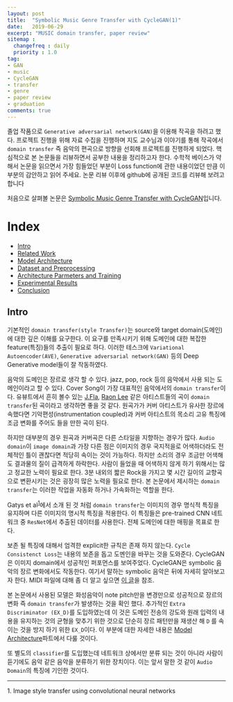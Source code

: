 ```yaml
---
layout: post
title:  "Symbolic Music Genre Transfer with CycleGAN(1)"
date:   2019-06-29
excerpt: "MUSIC domain transfer, paper review"
sitemap :
  changefreq : daily
  priority : 1.0
tag:
- GAN
- music
- CycleGAN
- transfer
- genre
- paper review
- graduation
comments: true
---
```


졸업 작품으로 `Generative adversarial network(GAN)`을 이용해 작곡을 하려고 했다. 프로젝트 진행을 위해 자료 수집을 진행하며 지도 교수님과 이야기를 통해 작곡에서 `domain transfer` 즉 음악의 편곡으로 방향을 선회해 프로젝트를 진행하게 되었다. 핵심적으로 본 논문들을 리뷰하면서 공부한 내용을 정리하고자 한다. 수학적 베이스가 약해서 논문을 읽으면서 가장 힘들었던 부분이 Loss function에 관한 내용이었던 만큼 이 부분의 감안하고 읽어 주세요. 논문 리뷰 이후에 github에 공개된 코드를 리뷰해 보려고 합니다

처음으로 살펴볼 논문은 <a href='https://arxiv.org/abs/1809.07575'>Symbolic Music Genre Transfer with CycleGAN</a>입니다.

# Index
- <a href='https://sihan-son.github.io/CycleGAN-music-intro'>Intro</a>
- <a href='https://sihan-son.github.io/CycleGAN-music-related'>Related Work</a>
- <a href=''>Model Architecture</a>
- <a href='https://sihan-son.github.io/CycleGAN-music-pre'>Dataset and Preprocessing</a>
- <a href=''>Architecture Parmeters and Training</a>
- <a href=''>Experimental Results</a>
- <a href=''>Conclusion</a>

## Intro 

기본적인 `domain transfer(style Transfer)`는 source와 target domain(도메인)에 대한 깊은 이해를 요구한다.  이 요구를 만족시키기 위해 도메인에 대한 복잡한 feature(특징)들의 추출이 필요로 하다. 이러한 테스크에 `Variational Autoencoder(AVE)`, `Generative adversarial network(GAN)` 등의 Deep Generative model들이 잘 작동하였다.  

음악의 도메인은 장르로 생각 할 수 있다. jazz, pop, rock 등의 음악에서 사용 되는 도메인이라고 할 수 있다. Cover Song이 가장 대표적인 음악에서의 `domain transfer`이다. 유뷰트에서 흔히 볼수 있는 <a href='https://www.youtube.com/channel/UClkRzsdvg7_RKVhwDwiDZOA'>J.Fla</a>, <a href='https://www.youtube.com/channel/UCQn1FqrR2OCjSe6Nl4GlVHw'>Raon Lee</a> 같은 아티스트들의 곡이 `domain transfer`된 곡이라고 생각하면 좋을 것 같다. 원곡가가 커버 아티스트가 유사한 장르에 속했다면 기악편성(instrumentation coupled)과 커버 아티스트의 목소리 고유 특징에 조금 변화를 주어도 들을 만한 곡이 된다.  

하지만 대부분의 경우 원곡과 커버곡은 다른 스타일을 지향하는 경우가 많다. `Audio domain`이 `image domain`과 가장 다른 점은 이미지의 경우 국지적을로 어색하더라도 전체적인 틀이 괜찮다면 적당히 속이는 것이 가능하다. 하지만 소리의 경우 조금만 어색해도 결과물의 질이 급격하게 하락한다. 사람이 들었을 때 어색하지 않게 하기 위해서는 많고 정교한 노력이 필요로 한다. 3분 내외의 짧은 Rock을 가지고 몇 시간 길이의 교향곡으로 변환시키는 것은 굉장히 많은 노력을 필요로 한다. 본 논문에서 제시하는 `domain transfer`는 이러한 작업을 자동화 하거나 가속화하는 역할을 한다.  


Gatys et al<sup><a href="#paper01">1</a></sup>에서 소개 된 것 처럼 `domain transfer`는 이미지의 경우 명식적 특징을 유지하며 다른 이미지의 명시적 특징을 적용한다. 이 특징들은 pre-trained CNN 네트워크 중 `ResNet`에서 추출된 데이터를 사용한다. 전체 도메인에 대한 매핑을 목표로 한다.   

보존 될 특징에 대해서 엄격한 explicit한 규칙은 존재 하지 않는다. `Cycle Consistenct Loss`는 내용의 보존을 돕고 도멘인을 바꾸는 것을 도와준다. CycleGAN은 이미지 domain에서 성공적인 퍼포먼스를 보여주었다. CycleGAN은 symbolic 음악의 장르 변화에서도 작동한다. 여기서 말하는 symbolic 음악은 뒤에 자세히 알아보고자 한다. MIDI 파일에 대해 좀 더 알고 싶으면 <a href='https://sihan-son.github.io/midi'> 이 글</a>을 참조.

본 논문에서 사용된 모델은 화성음악이 note pitch만을 변경만으로 성공적으로 장르의 변화 즉 `domain transfer`가 발생하는 것을 확인 했다. 추가적인 `Extra Discriminator (EX_D)`를 도입하였는데 이 것은 도메인 전송의 강도와 원래 입력의 내용을 유지하는 것의 균형을 맞추기 위한 것으로 단순히 장르 패턴만을 재생산 해 `D` 를 속이는 것을 방지 하기 위한 `EX_D`이다. 이 부분에 대한 자세한 내용은 <a href='#'>Model Architecture</a>파트에서 다룰 것이다. 

또 별도의 `classifier`를 도입했는데 네트워크 상에서만 분류 되는 것이 아니라 사람이 듣기에도 음악 같은 음악을 분류하기 위한 장치이다. 이는 앞서 말한 것 같이 `Audio Domain`의 특징에 기인한 것이다.

---
<a id="paper01">1.</a> Image style transfer using convolutional neural networks



